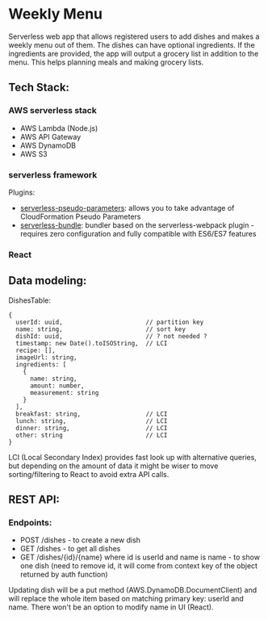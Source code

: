 # Weekly Menu

Serverless web app that allows registered users to add dishes and makes a weekly menu out of them. The dishes can have optional ingredients. If the ingredients are provided, the app will output a grocery list in addition to the menu. This helps planning meals and making grocery lists. 

## Tech Stack:
### AWS serverless stack
- AWS Lambda (Node.js)
- AWS API Gateway
- AWS DynamoDB
- AWS S3

### serverless framework
Plugins:
- [serverless-pseudo-parameters](https://www.npmjs.com/package/serverless-pseudo-parameters): allows you to take advantage of CloudFormation Pseudo Parameters
- [serverless-bundle](https://www.npmjs.com/package/serverless-bundle): bundler based on the serverless-webpack plugin - requires zero configuration and fully compatible with ES6/ES7 features

### React

## Data modeling:

DishesTable:
```
{
  userId: uuid,                       // partition key
  name: string,                       // sort key
  dishId: uuid,                       // ? not needed ?
  timestamp: new Date().toISOString,  // LCI
  recipe: [],
  imageUrl: string,
  ingredients: [
    {
      name: string,
      amount: number,
      measurement: string
    }
  ],
  breakfast: string,                  // LCI
  lunch: string,                      // LCI
  dinner: string,                     // LCI
  other: string                       // LCI
}
```
LCI (Local Secondary Index) provides fast look up with alternative queries, but depending on the amount of data it might be wiser to move sorting/filtering to React to avoid extra API calls.
  
## REST API:
### Endpoints:
- POST /dishes - to create a new dish
- GET /dishes - to get all dishes
- GET /dishes/{id}/{name} where id is userId and name is name - to show one dish
(need to remove id, it will come from context key of the object returned by auth function)

Updating dish will be a put method (AWS.DynamoDB.DocumentClient) and will replace the whole item based on matching primary key: userId and name. There won't be an option to modify name in UI (React).
